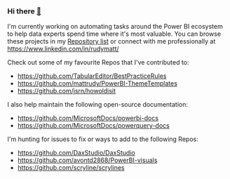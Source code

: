 ### Hi there [👋](https://github.com/MattRudy/MattRudy/blob/main/assets/secretRedirects.md)
[//]: # "You've found a secret! The 'wave' above is my personal shortlink to a project I often reference on-the-go from mobile devices."

I'm currently working on automating tasks around the Power BI ecosystem to help data experts spend time where it's most valuable. You can browse these projects in my [Repository list](https://github.com/MattRudy?tab=repositories) or connect with me professionally at https://www.linkedin.com/in/rudymatt/

Check out some of my favourite Repos that I've contributed to:
- https://github.com/TabularEditor/BestPracticeRules
- https://github.com/mattrudy/PowerBI-ThemeTemplates
- https://github.com/jsrn/howoldisit

I also help maintain the following open-source documentation:
- https://github.com/MicrosoftDocs/powerbi-docs
- https://github.com/MicrosoftDocs/powerquery-docs

I'm hunting for issues to fix or ways to add to the following Repos:
- https://github.com/DaxStudio/DaxStudio
- https://github.com/avontd2868/PowerBI-visuals
- https://github.com/scryline/scrylines
              
<!--
**MattRudy/MattRudy** is a ✨ _special_ ✨ repository because its `README.md` (this file) appears on your GitHub profile.

Here are some ideas to get you started:

- 🔭 I’m currently working on ...
- 🌱 I’m currently learning ...
- 👯 I’m looking to collaborate on ...
- 🤔 I’m looking for help with ...
- 💬 Ask me about ...
- 📫 How to reach me: ...
- 😄 Pronouns: ...
- ⚡ Fun fact: ...
-->
